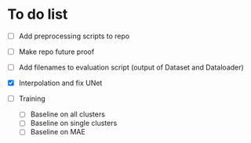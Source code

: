 # To do list

- [ ] Add preprocessing scripts to repo
- [ ] Make repo future proof
- [ ] Add filenames to evaluation script (output of Dataset and Dataloader)
- [x] Interpolation and fix UNet

- [ ] Training
  - [ ] Baseline on all clusters
  - [ ] Baseline on single clusters
  - [ ] Baseline on MAE
